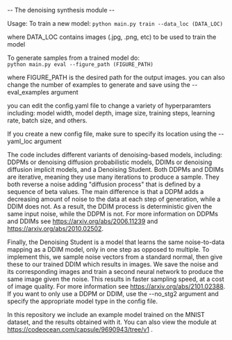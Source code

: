 -- The denoising synthesis module --

Usage:
To train a new model:
`python main.py train --data_loc (DATA_LOC)`

where DATA_LOC contains images (.jpg, .png, etc) to be used to train the model

To generate samples from a trained model do:  
`python main.py eval --figure_path (FIGURE_PATH)`

where FIGURE_PATH is the desired path for the output images.
you can also change the number of examples to generate and save using the --eval_examples argument

you can edit the config.yaml file to change a variety of hyperparamters including:
model width, model depth, image size, training steps, learning rate, batch size, and others.

If you create a new config file, make sure to specify its location using the --yaml_loc argument 

The code includes different variants of denoising-based models, including:
DDPMs or denoising diffusion probabilistic models, DDIMs or denoising diffusion implicit models, and a Denoising Student. 
Both DDPMs and DDIMs are iterative, meaning they use many iterations to produce a sample. They both reverse a noise adding "diffusion process" that is defined by a sequence of beta values. The main difference is that a DDPM adds a decreasing amount of noise to the data at each step of generation, while a DDIM does not. As a result, the DDIM process is deterministic given the same input noise, while the DDPM is not. For more information on DDPMs and DDIMs see https://arxiv.org/abs/2006.11239 and https://arxiv.org/abs/2010.02502.

Finally, the Denoising Student is a model that learns the same noise-to-data mapping as a DDIM model, only in one step as opposed to multiple. To implement this, we sample noise vectors from a standard normal, then give these to our trained DDIM which results in images. We save the noise and its corresponding images and train a second neural network to produce the same image given the  noise. This results in faster sampling speed, at a cost of image quality. For more information see https://arxiv.org/abs/2101.02388. If you want to only use a DDPM or DDIM, use the --no_stg2 argument and specify the appropriate model type in the config file.

In this repository we include an example model trained on the MNIST dataset, and the results obtained with it. You can also view the module at https://codeocean.com/capsule/9690943/tree/v1 . 
